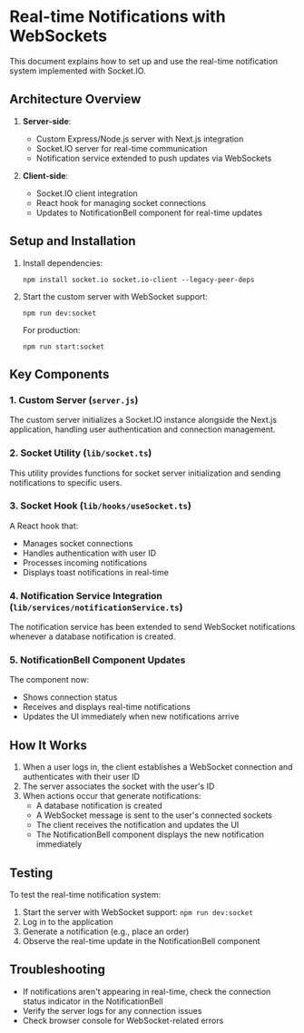 # Real-time Notifications with WebSockets

This document explains how to set up and use the real-time notification system implemented with Socket.IO.

## Architecture Overview

1. **Server-side**:
   - Custom Express/Node.js server with Next.js integration
   - Socket.IO server for real-time communication
   - Notification service extended to push updates via WebSockets

2. **Client-side**:
   - Socket.IO client integration
   - React hook for managing socket connections
   - Updates to NotificationBell component for real-time updates

## Setup and Installation

1. Install dependencies:
   ```
   npm install socket.io socket.io-client --legacy-peer-deps
   ```

2. Start the custom server with WebSocket support:
   ```
   npm run dev:socket
   ```

   For production:
   ```
   npm run start:socket
   ```

## Key Components

### 1. Custom Server (`server.js`)

The custom server initializes a Socket.IO instance alongside the Next.js application, handling user authentication and connection management.

### 2. Socket Utility (`lib/socket.ts`)

This utility provides functions for socket server initialization and sending notifications to specific users.

### 3. Socket Hook (`lib/hooks/useSocket.ts`)

A React hook that:
- Manages socket connections
- Handles authentication with user ID
- Processes incoming notifications
- Displays toast notifications in real-time

### 4. Notification Service Integration (`lib/services/notificationService.ts`)

The notification service has been extended to send WebSocket notifications whenever a database notification is created.

### 5. NotificationBell Component Updates

The component now:
- Shows connection status
- Receives and displays real-time notifications
- Updates the UI immediately when new notifications arrive

## How It Works

1. When a user logs in, the client establishes a WebSocket connection and authenticates with their user ID
2. The server associates the socket with the user's ID
3. When actions occur that generate notifications:
   - A database notification is created
   - A WebSocket message is sent to the user's connected sockets
   - The client receives the notification and updates the UI
   - The NotificationBell component displays the new notification immediately

## Testing

To test the real-time notification system:
1. Start the server with WebSocket support: `npm run dev:socket`
2. Log in to the application
3. Generate a notification (e.g., place an order)
4. Observe the real-time update in the NotificationBell component

## Troubleshooting

- If notifications aren't appearing in real-time, check the connection status indicator in the NotificationBell
- Verify the server logs for any connection issues
- Check browser console for WebSocket-related errors 